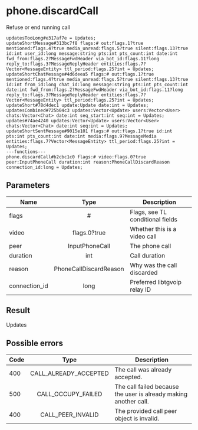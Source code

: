# phone.discardCall
Refuse or end running call

```
updatesTooLong#e317af7e = Updates;
updateShortMessage#313bc7f8 flags:# out:flags.1?true mentioned:flags.4?true media_unread:flags.5?true silent:flags.13?true id:int user_id:long message:string pts:int pts_count:int date:int fwd_from:flags.2?MessageFwdHeader via_bot_id:flags.11?long reply_to:flags.3?MessageReplyHeader entities:flags.7?Vector<MessageEntity> ttl_period:flags.25?int = Updates;
updateShortChatMessage#4d6deea5 flags:# out:flags.1?true mentioned:flags.4?true media_unread:flags.5?true silent:flags.13?true id:int from_id:long chat_id:long message:string pts:int pts_count:int date:int fwd_from:flags.2?MessageFwdHeader via_bot_id:flags.11?long reply_to:flags.3?MessageReplyHeader entities:flags.7?Vector<MessageEntity> ttl_period:flags.25?int = Updates;
updateShort#78d4dec1 update:Update date:int = Updates;
updatesCombined#725b04c3 updates:Vector<Update> users:Vector<User> chats:Vector<Chat> date:int seq_start:int seq:int = Updates;
updates#74ae4240 updates:Vector<Update> users:Vector<User> chats:Vector<Chat> date:int seq:int = Updates;
updateShortSentMessage#9015e101 flags:# out:flags.1?true id:int pts:int pts_count:int date:int media:flags.9?MessageMedia entities:flags.7?Vector<MessageEntity> ttl_period:flags.25?int = Updates;
---functions---
phone.discardCall#b2cbc1c0 flags:# video:flags.0?true peer:InputPhoneCall duration:int reason:PhoneCallDiscardReason connection_id:long = Updates;
```

## Parameters
| Name | Type | Description |
| ---- | :----: | ----------- |
| flags | # | Flags, see TL conditional fields |
| video | flags.0?true | Whether this is a video call |
| peer | InputPhoneCall | The phone call |
| duration | int | Call duration |
| reason | PhoneCallDiscardReason | Why was the call discarded |
| connection_id | long | Preferred libtgvoip relay ID |


## Result
Updates

## Possible errors
| Code | Type | Description |
| ---- | :----: | ----------- |
| 400 | CALL_ALREADY_ACCEPTED | The call was already accepted. |
| 500 | CALL_OCCUPY_FAILED | The call failed because the user is already making another call. |
| 400 | CALL_PEER_INVALID | The provided call peer object is invalid. |

